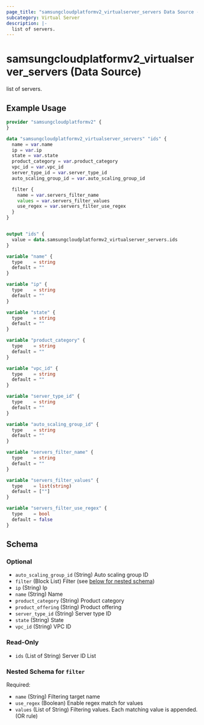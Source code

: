 ```yaml
---
page_title: "samsungcloudplatformv2_virtualserver_servers Data Source - samsungcloudplatformv2"
subcategory: Virtual Server
description: |-
  list of servers.
---
```


# samsungcloudplatformv2_virtualserver_servers (Data Source)

list of servers.

## Example Usage

```terraform
provider "samsungcloudplatformv2" {
}

data "samsungcloudplatformv2_virtualserver_servers" "ids" {
  name = var.name
  ip = var.ip
  state = var.state
  product_category = var.product_category
  vpc_id = var.vpc_id
  server_type_id = var.server_type_id
  auto_scaling_group_id = var.auto_scaling_group_id

  filter {
    name = var.servers_filter_name
    values = var.servers_filter_values
    use_regex = var.servers_filter_use_regex
  }
}


output "ids" {
  value = data.samsungcloudplatformv2_virtualserver_servers.ids
}

variable "name" {
  type    = string
  default = ""
}

variable "ip" {
  type    = string
  default = ""
}

variable "state" {
  type    = string
  default = ""
}

variable "product_category" {
  type    = string
  default = ""
}

variable "vpc_id" {
  type    = string
  default = ""
}

variable "server_type_id" {
  type    = string
  default = ""
}

variable "auto_scaling_group_id" {
  type    = string
  default = ""
}

variable "servers_filter_name" {
  type    = string
  default = ""
}

variable "servers_filter_values" {
  type    = list(string)
  default = [""]
}

variable "servers_filter_use_regex" {
  type    = bool
  default = false
}
```

<!-- schema generated by tfplugindocs -->
## Schema

### Optional

- `auto_scaling_group_id` (String) Auto scaling group ID
- `filter` (Block List) Filter (see [below for nested schema](#nestedblock--filter))
- `ip` (String) Ip
- `name` (String) Name
- `product_category` (String) Product category
- `product_offering` (String) Product offering
- `server_type_id` (String) Server type ID
- `state` (String) State
- `vpc_id` (String) VPC ID

### Read-Only

- `ids` (List of String) Server ID List

<a id="nestedblock--filter"></a>
### Nested Schema for `filter`

Required:

- `name` (String) Filtering target name
- `use_regex` (Boolean) Enable regex match for values
- `values` (List of String) Filtering values. Each matching value is appended. (OR rule)